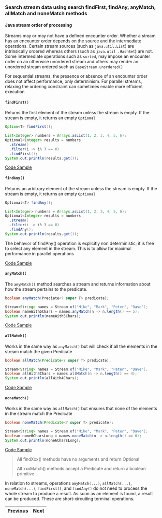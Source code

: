 ### Search stream data using search findFirst, findAny, anyMatch, allMatch and noneMatch methods

#### Java stream order of processing
Streams may or may not have a defined encounter order. Whether a stream has an encounter order depends on the source 
and the intermediate operations. 
Certain stream sources (such as `java.util.List`) are intrinsically ordered whereas others (such as `java.util
.HashSet`) are not. 
Some intermediate operations such as `sorted`, may impose an encounter order on an otherwise unordered stream and 
others may render an unordered stream ordered such as `BaseStream.unordered()`

For sequential streams, the presence or absence of an encounter order does not affect performance, only determinism.
For parallel streams, relaxing the ordering constraint can sometimes enable more efficient execution

#### `findFirst()`
Returns the first element of the stream unless the stream is empty. If the stream is empty, it returns an empty `Optional`
```java
Option<T> findFirst();
```
```java
List<Integer> numbers = Arrays.asList(1, 2, 3, 4, 5, 6);
Optional<Integer> results = numbers
  .stream()
  .filter(i -> i% 3 == 0)
  .findFirst();
System.out.println(results.get());
```

[Code Sample](/examples/lambda_operations_on_streams/src/streamFindFirstExample.java)

#### `findAny()`
Returns an arbitrary element of the stream unless the stream is empty. If the stream is empty, it returns an empty `Optional`
```java
Optional<T> findAny();
```
```java
List<Integer> numbers = Arrays.asList(1, 2, 3, 4, 5, 6);
Optional<Integer> results = numbers
  .stream()
  .filter(i -> i% 3 == 0)
  .findAny();
System.out.println(results.get());
```
The behavior of findAny() operation is explicitly non deterministic; it is free to select any element in the stream. 
This is to allow for maximal performance in parallel operations

[Code Sample](/examples/lambda_operations_on_streams/src/streamFindAnyExample.java)

#### `anyMatch()`
The `anyMatch()` method searches a stream and returns information about how the stream pertains to the predicate.
```java
boolean anyMatch(Preciate<? super T> predicate);
```
```java
Stream<String> names = Stream.of("Mike", "Mark", "Peter", "Dave");
boolean nameWith5Chars = names.anyMatch(n -> n.length() == 5);
System.out.println(nameWith5Chars);
```

[Code Sample](/examples/lambda_operations_on_streams/src/streamAnyMatchExample.java)

#### `allMatch()`
Works in the same way as `anyMatch()` but will check if all the elements in the stream match the given Predicate
```java
boolean allMatch(Predicate<? super T> predicate);
```
```java
Stream<String> names = Stream.of("Mike", "Mark", "Peter", "Dave");
boolean allWith4Chars = names.allMatch(n -> n.length() == 4);
System.out.println(allWith4Chars);
```

[Code Sample](/examples/lambda_operations_on_streams/src/streamAllMatchExample.java)

#### `noneMatch()`
Works in the same way as `allMatch()` but ensures that none of the elements in the stream match the Predicate
```java
boolean noneMatch(Predicate<? super T> predicate);
```
```java
Stream<String> names = Stream.of("Mike", "Mark", "Peter", "Dave");
boolean none6CharsLong = names.noneMatch(n -> n.length() == 6);
System.out.println(none6CharsLong);
```

[Code Sample](/examples/lambda_operations_on_streams/src/streamNoneMatchExample.java)

>All findXxx() methods have no arguments and return Optional
>
>All xxxMatch() methods accept a Predicate and return a boolean primitive

In relation to streams, operations `anyMatch(...)`, `allMatch(...)`, `noneMatch(...)`, `findFirst()`, and `findAny()` 
do not need to process the whole stream to produce a result. 
As soon as an element is found, a result can be produced. These are short-circuiting terminal operations.

| [Previous](extract_stream_data_using_map_peek_and_flatMap_methods.md) | [Next](use_the_optional_class.md) |
| :--------- | ----------: | 